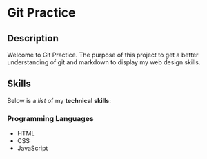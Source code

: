 # Git Practice

## Description

Welcome to Git Practice. The purpose of this project to get a better understanding of git and markdown
to display my web design skills.

## Skills

Below is a _list_ of my **technical skills**:

### Programming Languages

- HTML
- CSS
- JavaScript
